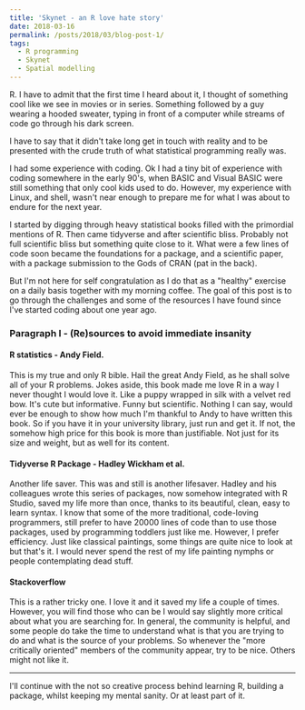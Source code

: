 ```yaml
---
title: 'Skynet - an R love hate story'
date: 2018-03-16
permalink: /posts/2018/03/blog-post-1/
tags:
  - R programming
  - Skynet
  - Spatial modelling
---
```


R. I have to admit that the first time I heard about it, I thought of something cool like we see in movies or in series. Something followed by a guy wearing a hooded sweater, typing in front of a computer while streams of code go through his dark screen.

I have to say that it didn't take long get in touch with reality and to be presented with the crude truth of what statistical programming really was.

I had some experience with coding. Ok I had a tiny bit of experience with coding somewhere in the early 90's, when BASIC and Visual BASIC were still something that only cool kids used to do. However, my experience with Linux, and shell, wasn't near enough to prepare me for what I was about to endure for the next year.

I started by digging through heavy statistical books filled with the primordial mentions of R. Then came tidyverse and after scientific bliss. Probably not full scientific bliss but something quite close to it.
What were a few lines of code soon became the foundations for a package, and a scientific paper, with a package submission to the Gods of CRAN (pat in the back).

But I'm not here for self congratulation as I do that as a "healthy" exercise on a daily basis together with my morning coffee. The goal of this post is to go through the challenges and some of the resources I have found since I've started coding about one year ago.

### Paragraph I - (Re)sources to avoid immediate insanity

#### R statistics - Andy Field.
This is my true and only R bible. Hail the great Andy Field, as he shall solve all of your R problems. Jokes aside, this book made me love R in a way I never thought I would love it. Like a puppy wrapped in silk with a velvet red bow. It's cute but informative. Funny but scientific. Nothing I can say, would ever be enough to show how much I'm thankful to Andy to have written this book. So if you have it in your university library, just run and get it. If not, the somehow high price for this book is more than justifiable. Not just for its size and weight, but as well for its content.

#### Tidyverse R Package - Hadley Wickham et al.
Another life saver. This was and still is another lifesaver. Hadley and his colleagues wrote this series of packages, now somehow integrated with R Studio, saved my life more than once, thanks to its beautiful, clean, easy to learn syntax. I know that some of the more traditional, code-loving programmers, still prefer to have 20000 lines of code than to use those packages, used by programming toddlers just like me. However, I prefer efficiency. Just like classical paintings, some things are quite nice to look at but that's it. I would never spend the rest of my life painting nymphs or people contemplating dead stuff.

#### Stackoverflow
This is a rather tricky one. I love it and it saved my life a couple of times. However, you will find those who can be I would say slightly more critical about what you are searching for. In general, the community is helpful, and some people do take the time to understand what is that you are trying to do and what is the source of your problems. So whenever the "more critically oriented" members of the community appear, try to be nice. Others might not like it.

---

I'll continue with the not so creative process behind learning R, building a package, whilst keeping my mental sanity. Or at least part of it.
